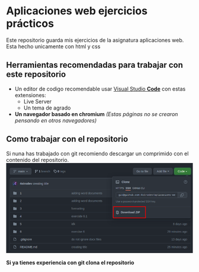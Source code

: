 # **Aplicaciones web ejercicios prácticos**

Este repositorio guarda mis ejercicios de la asignatura aplicaciones web.
Esta hecho unicamente con html y css

## **Herramientas recomendadas para trabajar con este repositorio**
- Un editor de codigo recomendable usar [Visual Studio **Code**](https://code.visualstudio.com) con estas extensiones:
    - Live Server
    - Un tema de agrado
- **Un navegador basado en chromium** *(Estas páginas no se crearon pensando en otros navegadores)*

## **Como trabajar con el repositorio**
Si nuna has trabajado con git recomiendo descargar un comprimido con el contenido del repositorio.
![download zip image](/images/download_zip.png)

**Si ya tienes experiencia con git clona el repositorio**